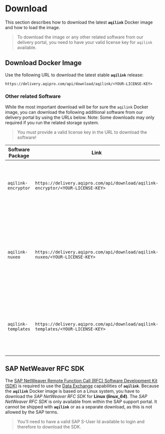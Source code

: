 # Download
This section describes how to download the latest **`aqilink`** Docker image and how to load the image.

> To download the image or any other related software from our delivery portal, you need to have your valid license key for `aqilink` available. 

## Download Docker Image
Use the following URL to download the latest stable **`aqilink`** release:

```
https://delivery.aqipro.com/api/download/aqilink/<YOUR-LICENSE-KEY>
```

### Other related Software

While the most important download will be for sure the `aqilink` Docker image, you can download the following additional software from our delivery portal by using the URLs below. Note: Some downloads may only required if you run the related storage system.

> You must provide a valid license key in the URL to download the software!

| Software Package | Link | Description | 
| ----------- | ----------- |----------- |
| `aqilink-encryptor` | `https://delivery.aqipro.com/api/download/aqilink-encryptor/<YOUR-LICENSE-KEY>`| The encryptor tool to store passwords securly. Refer to [Password Encryption](/reference/password-encryption.md). | 
| `aqilink-nuxeo` | `https://delivery.aqipro.com/api/download/aqilink-nuxeo/<YOUR-LICENSE-KEY>` | This package contains the required `aqilink` Data Model and also UI addons to be deployed on the Nuxeo server. | 
| `aqilink-templates` | `https://delivery.aqipro.com/api/download/aqilink-templates/<YOUR-LICENSE-KEY>` | Download a package with predefined templates used for [Tasks](/configuration/aqishare/tasks.md) to replicate metadata. |


## SAP NetWeaver RFC SDK
The [SAP NetWeaver Remote Function Call (RFC) Software Development Kit (SDK)](https://support.sap.com/en/product/connectors/nwrfcsdk.html) is required to use the [Data Exchange](/configuration/aqishare) capabilities of **`aqilink`**. 
Because the **`aqilink`** Docker image is based on a Linux system, you have to download the *SAP NetWeaver RFC SDK* for **Linux (*linux_64*)**. The *SAP NetWeaver RFC SDK* is only available from within the SAP support portal. It cannot be shipped with **`aqilink`** or as a separate download, as this is not allowed by the SAP terms.

> You'll need to have a valid SAP S-User Id available to login and therefore to download the SDK.
